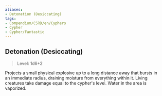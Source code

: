 ```yaml
---
aliases:
- Detonation (Desiccating)
tags:
- Compendium/CSRD/en/Cyphers
- Cypher
- Cypher/Fantastic
---
```


  
## Detonation (Desiccating)  
>Level: 1d6+2  
  
Projects a small physical explosive up to a long distance away that bursts in an immediate radius, draining moisture from everything within it. Living creatures take damage equal to the cypher's level. Water in the area is vaporized.
